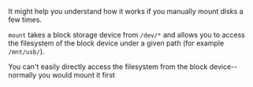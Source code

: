 It might help you understand how it works if you manually mount disks a few times. 

`mount` takes a block storage device from `/dev/*` and allows you to access the filesystem of the block device under a given path (for example `/mnt/usb/`). 

You can't easily directly access the filesystem from the block device--normally you would mount it first
